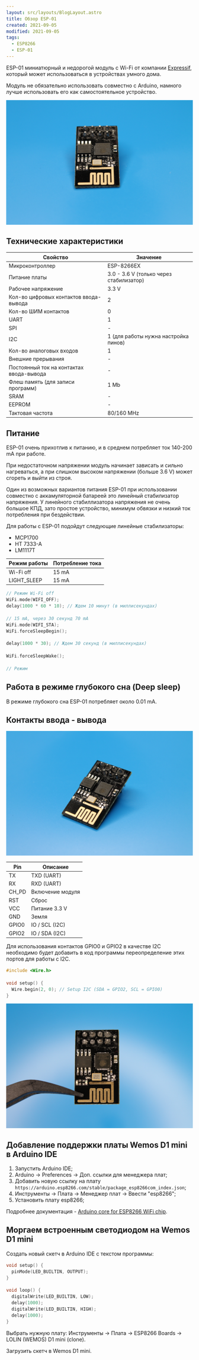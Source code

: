 ```yaml
---
layout: src/layouts/BlogLayout.astro
title: Обзор ESP-01
created: 2021-09-05
modified: 2021-09-05
tags:
  - ESP8266
  - ESP-01
---
```


ESP-01 миниатюрный и недорогой модуль с Wi-Fi от компании [Expressif](https://www.espressif.com/), который может использоваться в устройствах умного дома.

Модуль не обязательно использовать совместно с Arduino, намного лучше использовать его как самостоятельное устройство.

![ESP-01](/posts/overview-esp-01/esp_01_01.jpg)

## Технические характеристики

| Свойство                                 | Значение                                |
|------------------------------------------|-----------------------------------------|
| Микроконтроллер                          | ESP-8266EX                              |
| Питание платы                            | 3.0 - 3.6 V (только через стабилизатор) |
| Рабочее напряжение                       | 3.3 V                                   |
| Кол-во цифровых контактов ввода-вывода   | 2                                       |
| Кол-во ШИМ контактов                     | 0                                       |
| UART                                     | 1                                       |
| SPI                                      | -                                       |
| I2C                                      | 1 (для работы нужна настройка пинов)    |
| Кол-во аналоговых входов                 | 1                                       |
| Внешние прерывания                       | -                                       |
| Постоянный ток на контактах ввода-вывода | -                                       |
| Флеш память (для записи программ)        | 1 Mb                                    |
| SRAM                                     | -                                       |
| EEPROM                                   | -                                       |
| Тактовая частота                         | 80/160 MHz                              |

## Питание

ESP-01 очень прихотлив к питанию, и в среднем потребляет ток 140-200 mA при работе.

При недостаточном напряжении модуль начинает зависать и сильно нагреваться, а при слишком высоком напряжении (больше 3.6 V) может сгореть и выйти из строя.

Один из возможных вариантов питания ESP-01 при использовании совместно с аккамуляторной батареей это линейный стабилизатор напряжения. У линейного стабиллизатора напряжения не очень большое КПД, зато простое устройство, минимум обвязки и низкий ток потребления при бездействии.

Для работы с ESP-01 подойдут следующие линейные стабилизаторы:

- MCP1700
- HT 7333-A
- LM1117T

| Режим работы | Потребление тока |
| -| -|
| Wi-Fi off | 15 mA |
| LIGHT_SLEEP | 15 mA |


```cpp
// Режим Wi-Fi off
WiFi.mode(WIFI_OFF);
delay(1000 * 60 * 10); // Ждем 10 минут (в миллисекундах)

// 15 mA, через 30 секунд 70 mA
WiFi.mode(WIFI_STA);
WiFi.forceSleepBegin();

delay(1000 * 30); // Ждем 30 секунд (в миллисекундах)

WiFi.forceSleepWake();

// Режим 
```

## Работа в режиме глубокого сна (Deep sleep)

В режиме глубокого сна ESP-01 потребляет около 0.01 mA.

## Контакты ввода - вывода

![ESP-01](/posts/overview-esp-01/esp_01_02.jpg)

| Pin   | Описание         |
|-------|------------------|
| TX    | TXD (UART)       |
| RX    | RXD (UART)       |
| CH_PD | Включение модуля |
| RST   | Сброс            |
| VCC   | Питание 3.3 V    |
| GND   | Земля            |
| GPIO0 | IO / SCL (I2C)   |
| GPIO2 | IO / SDA (I2C)   |

Для использования контактов GPIO0 и GPIO2 в качестве I2C необходимо будет добавить в код программы переопределение этих портов для работы с I2C.

```cpp
#include <Wire.h>

void setup() {
  Wire.begin(2, 0); // Setup I2C (SDA = GPIO2, SCL = GPIO0)
}
```

![ESP-01](/posts/overview-esp-01/esp_01_03.jpg)

## Добавление поддержки платы Wemos D1 mini в Arduino IDE

1. Запустить Arduino IDE;
2. Arduino -> Preferences -> Доп. ссылки для менеджера плат;
3. Добавить новую ссылку на плату `https://arduino.esp8266.com/stable/package_esp8266com_index.json`;
4. Инструменты -> Плата -> Менеджер плат -> Ввести "esp8266";
5. Установить плату esp8266;

Подробнее документация - [Arduino core for ESP8266 WiFi chip](https://github.com/esp8266/Arduino).

## Моргаем встроенным светодиодом на Wemos D1 mini

Создать новый скетч в Arduino IDE с текстом программы:

```cpp
void setup() {
  pinMode(LED_BUILTIN, OUTPUT);
}

void loop() {
  digitalWrite(LED_BUILTIN, LOW);
  delay(1000);
  digitalWrite(LED_BUILTIN, HIGH);
  delay(1000);
}
```

Выбрать нужную плату: Инструменты -> Плата -> ESP8266 Boards -> LOLIN (WEMOS) D1 mini (clone).

Загрузить скетч в Wemos D1 mini.